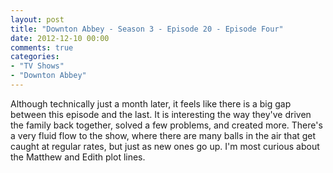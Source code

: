 ```yaml
---
layout: post
title: "Downton Abbey - Season 3 - Episode 20 - Episode Four"
date: 2012-12-10 00:00
comments: true
categories:
- "TV Shows"
- "Downton Abbey"
---
```


Although technically just a month later, it feels like there is a
big gap between this episode and the last. It is interesting the
way they've driven the family back together, solved a few
problems, and created more. There's a very fluid flow to the
show, where there are many balls in the air that get caught at
regular rates, but just as new ones go up. I'm most curious about
the Matthew and Edith plot lines.
